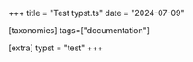 +++
title = "Test typst.ts"
date = "2024-07-09"

[taxonomies]
tags=["documentation"]

[extra]
typst = "test"
+++